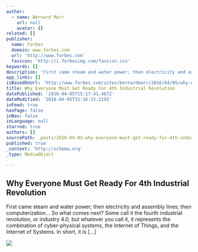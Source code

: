 ```yaml
---
author:
  - name: Bernard Marr
    url: null
    avatar: {}
related: []
publisher:
  name: Forbes
  domain: www.forbes.com
  url: 'http://www.forbes.com'
  favicon: 'http://i.forbesimg.com/favicon.ico'
keywords: []
description: 'First came steam and water power; then electricity and assembly lines; then computerization... So what comes next? Some call it the fourth industrial revolution, or industry 4.0, but whatever you call it, it represents the combination of cyber-physical systems, the Internet of Things, and the Internet of Systems. In short, it is [...]'
app_links: []
isBasedOnUrl: 'http://www.forbes.com/sites/bernardmarr/2016/04/05/why-everyone-must-get-ready-for-4th-industrial-revolution/?utm_campaign=ForbesTech&utm_source=TWITTER&utm_medium=social&utm_channel=Technology&linkId=23071879#4865ef7179c9'
title: Why Everyone Must Get Ready For 4th Industrial Revolution
datePublished: '2016-04-05T15:17:41.467Z'
dateModified: '2016-04-05T15:16:15.219Z'
inFeed: true
hasPage: false
inNav: false
inLanguage: null
starred: true
authors: []
sourcePath: _posts/2016-04-05-why-everyone-must-get-ready-for-4th-industrial-revolution.md
published: true
_context: 'http://schema.org'
_type: MediaObject

---
```

<article style=""><h1>Why Everyone Must Get Ready For 4th Industrial Revolution</h1><p>First came steam and water power; then electricity and assembly lines; then computerization... So what comes next? Some call it the fourth industrial revolution, or industry 4.0, but whatever you call it, it represents the combination of cyber-physical systems, the Internet of Things, and the Internet of Systems. In short, it is [...]</p><img src="http://blogs-images.forbes.com/bernardmarr/files/2016/03/Industry_4.0.png" /></article>